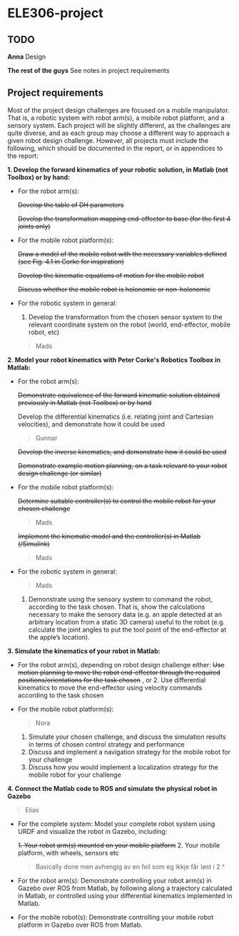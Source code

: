 # ELE306-project

## TODO
**Anna**
Design

**The rest of the guys**
See notes in project requirements

## Project requirements
Most of the project design challenges are focused on a mobile manipulator. That is, a robotic system
with robot arm(s), a mobile robot platform, and a sensory system. Each project will be slightly
different, as the challenges are quite diverse, and as each group may choose a different way to
approach a given robot design challenge. However, all projects must include the following, which
should be documented in the report, or in appendices to the report:

**1. Develop the forward kinematics of your robotic solution, in Matlab (not Toolbox) or by
hand:**

- For the robot arm(s):

    ~~Develop the table of DH parameters~~
  
    ~~Develop the transformation mapping end-effector to base (for the first 4 joints only)~~

- For the mobile robot platform(s):

    ~~Draw a model of the mobile robot with the necessary variables defined (see Fig. 4.1 in Corke for inspiration)~~
    
    ~~Develop the kinematic equations of motion for the mobile robot~~
    
    ~~Discuss whether the mobile robot is holonomic or non-holonomic~~

- For the robotic system in general:
  1. Develop the transformation from the chosen sensor system to the relevant coordinate system on the robot (world, end-effector, mobile
robot, etc)
  > Mads

**2. Model your robot kinematics with Peter Corke's Robotics Toolbox in Matlab:**
- For the robot arm(s):

    ~~Demonstrate equivalence of the forward kinematic solution obtained previously in Matlab (not Toolbox) or by hand~~
    
    Develop the differential kinematics (i.e. relating joint and Cartesian velocities), and demonstrate how it could be used
    > Gunnar
    
    ~~Develop the inverse kinematics, and demonstrate how it could be used~~
    
    ~~Demonstrate example motion planning, on a task relevant to your robot design challenge (or similar)~~
    
- For the mobile robot platform(s):
    
    ~~Determine suitable controller(s) to control the mobile robot for your chosen challenge~~
    
  > Mads
    
    ~~Implement the kinematic model and the controller(s) in Matlab (/Simulink)~~
  > Mads

- For the robotic system in general:
  > Mads
  1. Demonstrate using the sensory system to command the robot,
according to the task chosen. That is, show the calculations necessary to
make the sensory data (e.g. an apple detected at an arbitrary location
from a static 3D camera) useful to the robot (e.g. calculate the joint
angles to put the tool point of the end-effector at the apple’s location).

**3. Simulate the kinematics of your robot in Matlab:**
- For the robot arm(s), depending on robot design challenge either:
    ~~Use motion planning to move the robot end-effector through the
required positions/orientations for the task chosen~~ , or
  2. Use differential kinematics to move the end-effector using velocity
commands according to the task chosen

- For the mobile robot platform(s):
  > Nora
  1. Simulate your chosen challenge, and discuss the simulation results in
terms of chosen control strategy and performance
  2. Discuss and implement a navigation strategy for the mobile robot for
your challenge
  3. Discuss how you would implement a localization strategy for the mobile
robot for your challenge

**4. Connect the Matlab code to ROS and simulate the physical robot in Gazebo**
  > Elias
- For the complete system: Model your complete robot system using URDF and
visualize the robot in Gazebo, including:

  ~~1. Your robot arm(s) mounted on your mobile platform~~
  2. Your mobile platform, with wheels, sensors etc
  
  > Basically done men avhengig av en feil som eg ikkje får løst i 2 ^
  
- For the robot arm(s): Demonstrate controlling your robot arm(s) in Gazebo over
ROS from Matlab, by following along a trajectory calculated in Matlab, or
controlled using your differential kinematics implemented in Matlab.
- For the mobile robot(s): Demonstrate controlling your mobile robot platform in
Gazebo over ROS from Matlab.

